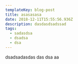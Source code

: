 ```yaml
---
templateKey: blog-post
title: asasasasa
date: 2018-12-11T15:55:56.936Z
description: dasdasdsadssad
tags:
  - sadasdsa
  - dsadsa
  - dsa
---
```

dsadsadasdas das dsa aa
